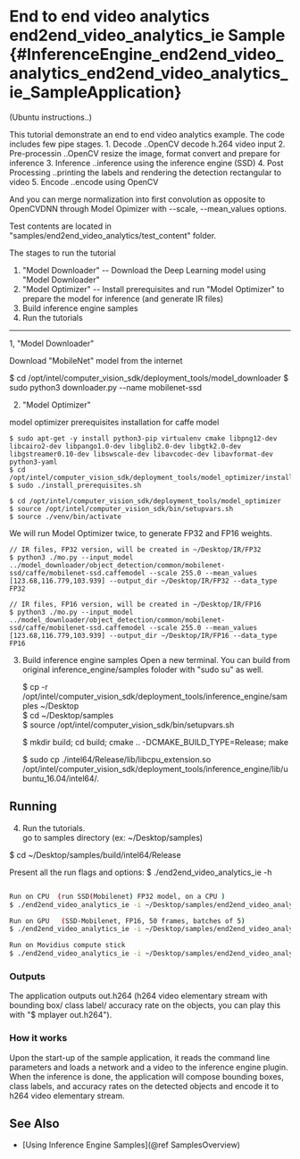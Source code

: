 # End to end video analytics end2end_video_analytics_ie Sample {#InferenceEngine_end2end_video_analytics_end2end_video_analytics_ie_SampleApplication}

(Ubuntu instructions..)

This tutorial demonstrate an end to end video analytics example.
The code includes few pipe stages.
	1. Decode				..OpenCV decode h.264 video input
	2. Pre-processin		..OpenCV resize the image, format convert and prepare for inference
	3. Inference			..inference using the inference engine (SSD)
	4. Post Processing		..printing the labels and rendering the detection rectangular to video
	5. Encode				..encode using OpenCV

And you can merge normalization into first convolution as opposite to OpenCVDNN through Model Opimizer with --scale, --mean_values options.

Test contents are located in "samples/end2end_video_analytics/test_content" folder.

The stages to run the tutorial

1. "Model Downloader" --  Download the Deep Learning model using "Model Downloader"
2. "Model Optimizer"  --  Install prerequisites and run "Model Optimizer" to prepare the model for inference (and generate IR files)
3. Build inference engine samples
4. Run the tutorials



---------------------------------------------------------------------------------
1, "Model Downloader"

Download "MobileNet" model from the internet

$ cd /opt/intel/computer_vision_sdk/deployment_tools/model_downloader
$ sudo python3 downloader.py --name mobilenet-ssd


2. "Model Optimizer"

model optimizer prerequisites installation for caffe model

	$ sudo apt-get -y install python3-pip virtualenv cmake libpng12-dev libcairo2-dev libpango1.0-dev libglib2.0-dev libgtk2.0-dev libgstreamer0.10-dev libswscale-dev libavcodec-dev libavformat-dev python3-yaml
	$ cd /opt/intel/computer_vision_sdk/deployment_tools/model_optimizer/install_prerequisites
	$ sudo ./install_prerequisites.sh
	
	$ cd /opt/intel/computer_vision_sdk/deployment_tools/model_optimizer
	$ source /opt/intel/computer_vision_sdk/bin/setupvars.sh
	$ source ./venv/bin/activate

We will run Model Optimizer twice, to generate FP32 and FP16 weights.

	// IR files, FP32 version, will be created in ~/Desktop/IR/FP32
	$ python3 ./mo.py --input_model ../model_downloader/object_detection/common/mobilenet-ssd/caffe/mobilenet-ssd.caffemodel --scale 255.0 --mean_values [123.68,116.779,103.939] --output_dir ~/Desktop/IR/FP32 --data_type FP32

	// IR files, FP16 version, will be created in ~/Desktop/IR/FP16
	$ python3 ./mo.py --input_model ../model_downloader/object_detection/common/mobilenet-ssd/caffe/mobilenet-ssd.caffemodel --scale 255.0 --mean_values [123.68,116.779,103.939] --output_dir ~/Desktop/IR/FP16 --data_type FP16

3. Build inference engine samples
   Open a new terminal.
   You can build from original inference_engine/samples foloder with "sudo su" as well.

	$ cp -r /opt/intel/computer_vision_sdk/deployment_tools/inference_engine/samples ~/Desktop	
	$ cd ~/Desktop/samples	
	$ source /opt/intel/computer_vision_sdk/bin/setupvars.sh
	
	$ mkdir build; cd build; cmake .. -DCMAKE_BUILD_TYPE=Release; make
	
	$ sudo cp ./intel64/Release/lib/libcpu_extension.so /opt/intel/computer_vision_sdk/deployment_tools/inference_engine/lib/ubuntu_16.04/intel64/.


## Running

4. Run the tutorials.   
   go to samples directory (ex: ~/Desktop/samples)

$ cd ~/Desktop/samples/build/intel64/Release

Present all the run flags and options:
$ ./end2end_video_analytics_ie -h

```sh

Run on CPU  (run SSD(Mobilenet) FP32 model, on a CPU )
$ ./end2end_video_analytics_ie -i ~/Desktop/samples/end2end_video_analytics/test_content/video/cars_768x768.h264 -d CPU -m ~/Desktop/IR/FP32/mobilenet-ssd.xml -l ~/Desktop/samples/end2end_video_analytics/test_content/IR/SSD/pascal_voc_classes.txt 

Run on GPU   (SSD-Mobilenet, FP16, 50 frames, batches of 5)
$ ./end2end_video_analytics_ie -i ~/Desktop/samples/end2end_video_analytics/test_content/video/cars_768x768.h264 -d GPU -m ~/Desktop/IR/FP16/mobilenet-ssd.xml -l ~/Desktop/samples/end2end_video_analytics/test_content/IR/SSD/pascal_voc_classes.txt -batch 5 -fr 50

Run on Movidius compute stick
$ ./end2end_video_analytics_ie -i ~/Desktop/samples/end2end_video_analytics/test_content/video/cars_768x768.h264 -d MYRIAD -m ~/Desktop/IR/FP16/mobilenet-ssd.xml -l ~/Desktop/samples/end2end_video_analytics/test_content/IR/SSD/pascal_voc_classes.txt 

```

### Outputs

The application outputs out.h264 (h264 video elementary stream with bounding box/ class label/ accuracy rate on the objects, you can play this with "$ mplayer out.h264").

### How it works

Upon the start-up of the sample application, it reads the command line parameters and loads a network and a video to the inference engine plugin. When the inference is done, the application will compose bounding boxes, class labels, and accuracy rates on the detected objects and encode it to h264 video elementary stream.

## See Also 
* [Using Inference Engine Samples](@ref SamplesOverview)
